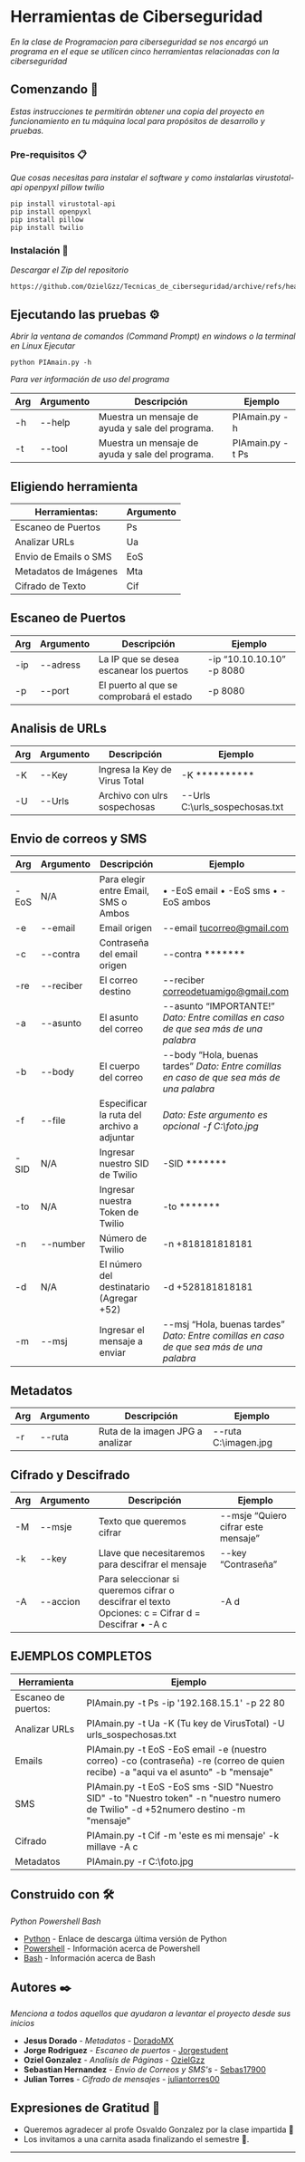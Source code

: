 # Herramientas de Ciberseguridad

_En la clase de Programacion para ciberseguridad se nos encargó un programa en el eque se utilicen cinco herramientas relacionadas con la ciberseguridad_

## Comenzando 🚀

_Estas instrucciones te permitirán obtener una copia del proyecto en funcionamiento en tu máquina local para propósitos de desarrollo y pruebas._



### Pre-requisitos 📋

_Que cosas necesitas para instalar el software y como instalarlas_
_virustotal-api_
_openpyxl_
_pillow_
_twilio_

```
pip install virustotal-api
pip install openpyxl
pip install pillow
pip install twilio
```

### Instalación 🔧

_Descargar el Zip del repositorio_

```
https://github.com/OzielGzz/Tecnicas_de_ciberseguridad/archive/refs/heads/main.zip
```

## Ejecutando las pruebas ⚙️

_Abrir la ventana de comandos (Command Prompt) en windows o la terminal en Linux_
_Ejecutar_

```
python PIAmain.py -h
```
_Para ver información de uso del programa_

| Arg | Argumento | Descripción | Ejemplo |
| ------------- | ------------- | ------------- | ------------- |
|-h	| --help    |        	Muestra un mensaje de ayuda y sale del programa.	| PIAmain.py -h
  -t	|--tool     |  	Muestra un mensaje de ayuda y sale del programa.	|PIAmain.py -t Ps

## Eligiendo herramienta

Herramientas:	|Argumento|
| --------|-------|
Escaneo de Puertos|	Ps|
Analizar URLs|	Ua|
Envio de Emails o SMS|	EoS|
Metadatos de Imágenes	|Mta|
Cifrado de Texto	|Cif|

## Escaneo de Puertos
|Arg	|Argumento	|Descripción	|Ejemplo|
|-|-|-|-|
-ip	|--adress|	La IP que se desea escanear los puertos	|-ip “10.10.10.10” -p 8080                           
-p	|--port	|El puerto al que se comprobará el estado	|-p 8080       

## Analisis de URLs
Arg	|Argumento	|Descripción|	Ejemplo|
|-|-|-|-|
-K|	--Key|	Ingresa la Key de Virus Total|	-K **********
-U|	--Urls	|Archivo con ulrs sospechosas	|--Urls C:\urls_sospechosas.txt

## Envio de correos y SMS
Arg	|Argumento	|Descripción|	Ejemplo|
|-|-|-|-|
-EoS	|N/A	|Para elegir entre Email, SMS o Ambos	|•	-EoS email •	-EoS sms •	-EoS ambos|
-e	|--email	|Email origen	|--email tucorreo@gmail.com
-c	|--contra|	Contraseña del email origen	|--contra *******
-re	|--reciber	|El correo destino|	--reciber correodetuamigo@gmail.com
-a|	--asunto	|El asunto del correo	|--asunto “IMPORTANTE!” _Dato: Entre comillas en caso de que sea más de una palabra_
-b	|--body|	El cuerpo del correo	|--body “Hola, buenas tardes” _Dato: Entre comillas en caso de que sea más de una palabra_
-f	|--file|	Especificar la ruta del archivo a adjuntar |_Dato: Este argumento es opcional	-f C:\foto.jpg_
-SID|	N/A|	Ingresar nuestro SID de Twilio	|-SID *******
-to|	N/A	|Ingresar nuestra Token de Twilio	|-to *******
-n|	--number|	Número de Twilio	|-n +818181818181
-d	| N/A|	El número del destinatario (Agregar +52)	|-d +528181818181
-m|	--msj	|Ingresar el mensaje a enviar	|--msj “Hola, buenas tardes” _Dato: Entre comillas en caso de que sea más de una palabra_

## Metadatos
Arg	|Argumento	|Descripción|	Ejemplo|
|-|-|-|-|
-r|	--ruta|	Ruta de la imagen JPG a analizar	|--ruta C:\imagen.jpg

## Cifrado y Descifrado
Arg	|Argumento	|Descripción|	Ejemplo|
|-|-|-|-|
-M	|--msje|	Texto que queremos cifrar|	--msje “Quiero cifrar este mensaje”
-k	|--key	|Llave que necesitaremos para descifrar el mensaje|	--key “Contraseña”
-A|	--accion |	Para seleccionar si queremos cifrar o descifrar el texto Opciones:  c = Cifrar  d = Descifrar	•	-A c | -A d

## EJEMPLOS COMPLETOS
Herramienta |	Ejemplo|
|-|-|
Escaneo de puertos:|	PIAmain.py -t Ps -ip '192.168.15.1' -p 22 80
Analizar URLs|	PIAmain.py -t Ua -K (Tu key de VirusTotal) -U urls_sospechosas.txt
Emails	|PIAmain.py -t EoS -EoS email -e (nuestro correo) -co (contraseña) -re (correo de quien recibe) -a "aqui va el asunto" -b "mensaje"
SMS	|PIAmain.py -t EoS -EoS sms -SID "Nuestro SID" -to "Nuestro token" -n "nuestro numero de Twilio" -d +52numero destino -m "mensaje"
Cifrado	|PIAmain.py -t Cif -m 'este es mi mensaje' -k millave -A c
Metadatos|	PIAmain.py -r C:\foto.jpg


## Construido con 🛠️

_Python_
_Powershell_
_Bash_

* [Python](https://www.python.org/downloads/) - Enlace de descarga última versión de Python
* [Powershell](https://docs.microsoft.com/en-us/powershell/scripting/overview?view=powershell-7.2) - Información acerca de Powershell
* [Bash](https://es.wikipedia.org/wiki/Bash) - Información acerca de Bash


## Autores ✒️

_Menciona a todos aquellos que ayudaron a levantar el proyecto desde sus inicios_

* **Jesus Dorado** - *Metadatos* - [DoradoMX](https://github.com/DoradoMx)
* **Jorge Rodriguez** - *Escaneo de puertos* - [Jorgestudent](https://github.com/Jorgestudent)
* **Oziel Gonzalez** - *Analisis de Páginas* - [OzielGzz](https://github.com/OzielGzz)
* **Sebastian Hernandez** - *Envio de Correos y SMS's* - [Sebas17900](https://github.com/Sebas17900)
* **Julian Torres** - *Cifrado de mensajes* - [juliantorres00](https://github.com/juliantorres00)


## Expresiones de Gratitud 🎁

* Queremos agradecer al profe Osvaldo Gonzalez por la clase impartida 📢
* Los invitamos a una carnita asada finalizando el semestre 🍺. 

---

